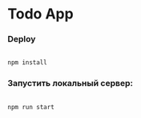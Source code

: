 # Todo App

### Deploy

```bash

npm install

```

### Запустить локальный сервер:

```bash

npm run start

```


